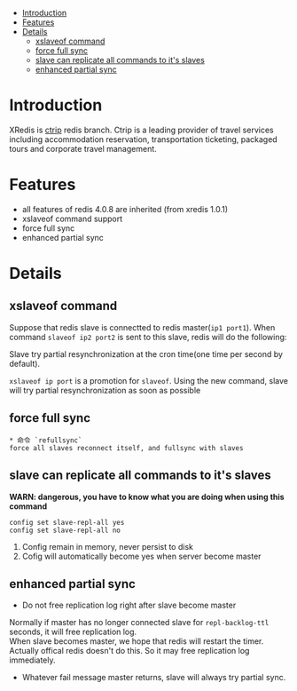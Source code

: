 <!-- MarkdownTOC -->

- [Introduction](#introduction)
- [Features](#features)
- [Details](#details)
    - [xslaveof command](#xslaveof-command)
    - [force full sync](#force-full-sync)
    - [slave can replicate all commands to it's slaves](#slave-can-replicate-all-commands-to-its-slaves)
    - [enhanced partial sync](#enhanced-partial-sync)

<!-- /MarkdownTOC -->


<a name="introduction"></a>
# Introduction
XRedis is [ctrip](http://www.ctrip.com/) redis branch. Ctrip is a leading provider of travel services including accommodation reservation, transportation ticketing, packaged tours and corporate travel management.

<a name="features"></a>
# Features
* all features of redis 4.0.8 are inherited (from xredis 1.0.1)
* xslaveof command support
* force full sync
* enhanced partial sync

<a name="details"></a>
# Details

<a name="xslaveof-command"></a>
## xslaveof command

Suppose that redis slave is connectted to redis master(`ip1 port1`). When command `slaveof ip2 port2` is sent to this slave, redis will do the following:

Slave try partial resynchronization at the cron time(one time per second by default).

`xslaveof ip port` is a promotion for `slaveof`. Using the new command, slave will try partial resynchronization as soon as possible

<a name="force-full-sync"></a>
## force full sync
    * 命令 `refullsync`
    force all slaves reconnect itself, and fullsync with slaves
<a name="slave-can-replicate-all-commands-to-its-slaves"></a>
## slave can replicate all commands to it's slaves
**WARN: dangerous, you have to know what you are doing when using this command**

    config set slave-repl-all yes
    config set slave-repl-all no

1. Config remain in memory, never persist to disk
2. Cofig will automatically become yes when server become master

<a name="enhanced-partial-sync"></a>
## enhanced partial sync
- Do not free replication log right after slave become master

Normally if master has no longer connected slave for `repl-backlog-ttl` seconds, it will free replication log.  
When slave becomes master, we hope that redis will restart the timer. Actually offical redis doesn't do this. So it may free replication log immediately.

- Whatever fail message master returns, slave will always try partial sync.








